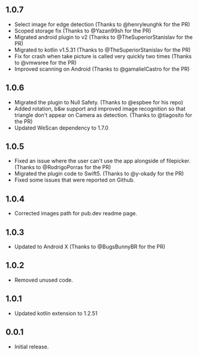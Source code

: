 ## 1.0.7

- Select image for edge detection (Thanks to @henryleunghk for the PR)
- Scoped storage fix (Thanks to @Yazan99sh for the PR)
- Migrated android plugin to v2 (Thanks to @TheSuperiorStanislav for the PR)
- Migrated to kotlin v1.5.31 (Thanks to @TheSuperiorStanislav for the PR)
- Fix for crash when take picture is called very quickly two times (Thanks to @vmwsree for the PR)
- Improved scanning on Android (Thanks to @gamalielCastro for the PR)

## 1.0.6

- Migrated the plugin to Null Safety. (Thanks to @espbee for his repo)
- Added rotation, b&w support and improved image recognition so that triangle don't appear on Camera as detection. (Thanks to @tiagosito for the PR)
- Updated WeScan dependency to 1.7.0

## 1.0.5

- Fixed an issue where the user can't use the app alongside of filepicker. (Thanks to @RodrigoPorras for the PR)
- Migrated the plugin code to Swift5. (Thanks to @y-okady for the PR)
- Fixed some issues that were reported on Github.

## 1.0.4

- Corrected images path for pub.dev readme page.

## 1.0.3

- Updated to Android X (Thanks to @BugsBunnyBR for the PR)

## 1.0.2

- Removed unused code.

## 1.0.1

- Updated kotlin extension to 1.2.51

## 0.0.1

- Initial release.
